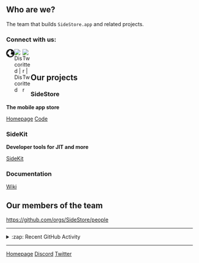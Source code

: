 <!-- 
Docs: How to use GitHub README and actions to auto-generate embedded content.
https://github.com/anuraghazra/github-readme-stats
https://www.youtube.com/watch?v=n6d4KHSKqGk
https://github.com/rahuldkjain/github-profile-readme-generator
 -->

## Who are we?

The team that builds `SideStore.app` and related projects.

### Connect with us:

<!--
[![Website](https://img.shields.io/website?label=sidestore.io&style=for-the-badge&url=https://sidestore.io)](https://sidestore.io)
[![Twitter Follow](https://img.shields.io/twitter/follow/sidestore_io?color=1DA1F2&logo=twitter&style=for-the-badge)](https://twitter.com/intent/follow?original_referer=https%3A%2F%2Fgithub.com%2Fsidestore&screen_name=sidestore)
[![GitHub Followers](https://img.shields.io/github/followers/sidestore?style=for-the-badge)]()
[![GitHub Sponsors](https://img.shields.io/github/sponsors/sidestore?style=for-the-badge
)]() 
-->

[<img align="left" alt="sidestore.io" width="22px" src="https://raw.githubusercontent.com/iconic/open-iconic/master/svg/globe.svg" />][website]
[<img align="left" alt="Discord | Discord" width="22px" src="https://cdn.jsdelivr.net/npm/simple-icons@v3/icons/discord.svg" />][discord]
[<img align="left" alt="Twitter | Twitter" width="22px" src="https://cdn.jsdelivr.net/npm/simple-icons@v3/icons/twitter.svg" />][twitter]

<br />
<br />

## Our projects

### SideStore

__The mobile app store__

[Homepage][website]
[Code][git.sidestore]

### SideKit

__Developer tools for JIT and more__

[SideKit][git.sidekit]

### Documentation

[Wiki][wiki]

## Our members of the team

https://github.com/orgs/SideStore/people

---

<details>
  <summary>:zap: Recent GitHub Activity</summary>

<!--START_SECTION:activity-->
1. ❌ Closed PR [#5](https://github.com/SideStore/minimuxer/pull/5) in [SideStore/minimuxer](https://github.com/SideStore/minimuxer)
2. 🗣 Commented on [#7](https://github.com/SideStore/minimuxer/issues/7) in [SideStore/minimuxer](https://github.com/SideStore/minimuxer)
3. 🗣 Commented on [#693](https://github.com/SideStore/SideStore/issues/693) in [SideStore/SideStore](https://github.com/SideStore/SideStore)
4. ❗️ Closed issue [#693](https://github.com/SideStore/SideStore/issues/693) in [SideStore/SideStore](https://github.com/SideStore/SideStore)
5. ❗️ Opened issue [#693](https://github.com/SideStore/SideStore/issues/693) in [SideStore/SideStore](https://github.com/SideStore/SideStore)
6. 🗣 Commented on [#692](https://github.com/SideStore/SideStore/issues/692) in [SideStore/SideStore](https://github.com/SideStore/SideStore)
7. 🗣 Commented on [#691](https://github.com/SideStore/SideStore/issues/691) in [SideStore/SideStore](https://github.com/SideStore/SideStore)
8. 🗣 Commented on [#691](https://github.com/SideStore/SideStore/issues/691) in [SideStore/SideStore](https://github.com/SideStore/SideStore)
9. 🗣 Commented on [#692](https://github.com/SideStore/SideStore/issues/692) in [SideStore/SideStore](https://github.com/SideStore/SideStore)
10. 🗣 Commented on [#692](https://github.com/SideStore/SideStore/issues/692) in [SideStore/SideStore](https://github.com/SideStore/SideStore)
11. 🗣 Commented on [#692](https://github.com/SideStore/SideStore/issues/692) in [SideStore/SideStore](https://github.com/SideStore/SideStore)
12. ❗️ Opened issue [#692](https://github.com/SideStore/SideStore/issues/692) in [SideStore/SideStore](https://github.com/SideStore/SideStore)
13. 🗣 Commented on [#690](https://github.com/SideStore/SideStore/issues/690) in [SideStore/SideStore](https://github.com/SideStore/SideStore)
14. 🗣 Commented on [#666](https://github.com/SideStore/SideStore/issues/666) in [SideStore/SideStore](https://github.com/SideStore/SideStore)
15. 🗣 Commented on [#666](https://github.com/SideStore/SideStore/issues/666) in [SideStore/SideStore](https://github.com/SideStore/SideStore)
16. 🗣 Commented on [#666](https://github.com/SideStore/SideStore/issues/666) in [SideStore/SideStore](https://github.com/SideStore/SideStore)
17. 🎉 Merged PR [#3](https://github.com/SideStore/anisette-servers/pull/3) in [SideStore/anisette-servers](https://github.com/SideStore/anisette-servers)
18. 🗣 Commented on [#3](https://github.com/SideStore/anisette-servers/issues/3) in [SideStore/anisette-servers](https://github.com/SideStore/anisette-servers)
19. 🗣 Commented on [#3](https://github.com/SideStore/anisette-servers/issues/3) in [SideStore/anisette-servers](https://github.com/SideStore/anisette-servers)
20. 🎉 Merged PR [#686](https://github.com/SideStore/SideStore/pull/686) in [SideStore/SideStore](https://github.com/SideStore/SideStore)
<!--END_SECTION:activity-->

</details>

---

[Homepage][patreon] [Discord][discord] [Twitter][twitter]

<!--
- [Patreon][patreon]
- [OpenCollective][opencollective]
- [YouTube][youtube]
-->

[website]: https://sidestore.io
[wiki]: https://wiki.sidestore.io
[twitter]: https://twitter.com/sidestore_io
[discord]: https://discord.gg/sidestore-949183273383395328
[youtube]: https://youtube.com/TODO
[patreon]: https://www.patreon.com/SideStore
[opencollective]: https://opencollective.com/TODO
[git.sidestore]: https://github.com/SideStore/SideStore/
[git.sidekit]: https://github.com/SideStore/SideKit

